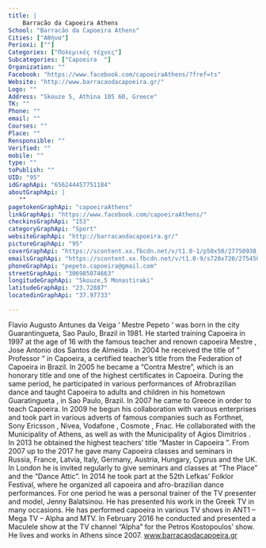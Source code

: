 ```yaml
---
title: |
    Barracão da Capoeira Athens
School: "Barracão da Capoeira Athens"
Cities: ["Αθήνα"]
Perioxi: [""]
Categories: ["Πολεμικές τέχνες"]
Subcategories: ["Capoeira  "]
Organization: ""
Facebook: "https://www.facebook.com/capoeiraAthens/?fref=ts"
Website: "http://www.barracaodacapoeira.gr/"
Logo: ""
Address: "Skouze 5, Athina 105 60, Greece"
TK: ""
Phone: ""
email: ""
Courses: ""
Place: ""
Rensponsible: ""
Verified: ""
mobile: ""
type: ""
toPublish: ""
UID: "95"
idGraphApi: "656244457751184"
aboutGraphApi: | 
   ""
pagetokenGraphApi: "capoeiraAthens"
linkGraphApi: "https://www.facebook.com/capoeiraAthens/"
checkinsGraphApi: "153"
categoryGraphApi: "Sport"
websiteGraphApi: "http://barracaodacapoeira.gr/"
pictureGraphApi: "95"
coverGraphApi: "https://scontent.xx.fbcdn.net/v/t1.0-1/p50x50/27750938_1857658914276393_8967635476010635030_n.jpg?oh=d3efb234189ea6b4fa78d9d5ed6eec65&amp;oe=5B067E9A"
emailsGraphApi: "https://scontent.xx.fbcdn.net/v/t1.0-9/s720x720/27545031_1858525320856419_8396752145694477712_n.jpg?oh=67b6975375d1af6304161415eefa5333&amp;oe=5B440BDD"
phoneGraphApi: "pepeto.capoeira@gmail.com"
streetGraphApi: "306985074663"
longitudeGraphApi: "Skouze,5 Monastiraki"
latitudeGraphApi: "23.72887"
locatedinGraphApi: "37.97733"

---
```


Flavio Augusto Antunes da Veiga ‘ Mestre Pepeto ‘ was born in the city Guarantingueta, Sao Paulo, Brazil in 1981. He started training Capoeira in 1997 at the age of 16 with the famous teacher and renown capoeira Mestre , Jose Antonio dos Santos de Almeida . In 2004 he received the title of ” Professor ” in Capoeira, a certified teacher’s title from the Federation of Capoeira in Brazil. In 2005 he became a “Contra Mestre”, which is an honorary title and one of the highest certificates in Capoeira. During the same period, he participated in various performances of Afrobrazilian dance and taught Capoeira to adults and children in his hometown Guaratingueta , in Sao Paulo, Brazil. In 2007 he came to Greece in order to teach Capoeira. In 2009 he begun his collaboration with various enterprises and took part in various adverts of famous companies such as Forthnet, Sony Ericsson , Nivea, Vodafone , Cosmote , Fnac. He collaborated with the Municipality of Athens, as well as with the Municipality of Agios Dimitrios . In 2013 he obtained the highest teachers’ title “Master in Capoeira ”. From 2007 up to the 2017 he gave many Capoeira classes and seminars in Russia, France, Latvia, Italy, Germany, Austria, Hungary, Cyprus and the UK. In London he is invited regularly to give seminars and classes at “The Place” and the “Dance Attic”. In 2014 he took part at the 52th Lefkas’ Folklor Festival, where he organized all capoeira and afro-brazilian dance performances. For one period he was a personal trainer of the TV presenter and model, Jenny Balatsinou. He has presented his work in the Greek TV in many occasions. He has performed capoeira in various TV shows in ANT1 – Mega TV – Alpha and MTV. In February 2016 he conducted and presented a Maculele show at the TV channel “Alpha” for the Petros Kostopoulos’ show. He lives and works in Athens since 2007. www.barracaodacapoeira.gr

